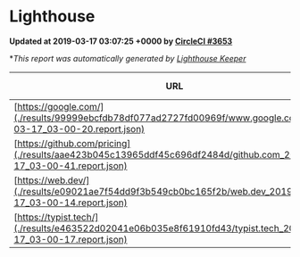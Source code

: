 
# Lighthouse

**Updated at 2019-03-17 03:07:25 +0000 by [CircleCI #3653](https://circleci.com/gh/ItinerisLtd/lighthouse-keeper-example/3653)**

**This report was automatically generated by [Lighthouse Keeper](https://github.com/itinerisltd/lighthouse-keeper)*

| URL | Performance | Accessibility | Best Practices | SEO | PWA | Updated At |
| --- | --- | --- | --- | --- | --- | --- |
| [https://google.com/](./results/99999ebcfdb78df077ad2727fd00969f/www.google.com_2019-03-17_03-00-20.report.json) | 0.94 | 0.71 | 0.93 | 0.82 | 0.58 | 2019-03-17T03:00:20.262Z |
| [https://github.com/pricing](./results/aae423b045c13965ddf45c696df2484d/github.com_2019-03-17_03-00-41.report.json) | 0.86 | 0.89 | 0.93 | 0.9 | 0.58 | 2019-03-17T03:00:41.055Z |
| [https://web.dev/](./results/e09021ae7f54dd9f3b549cb0bc165f2b/web.dev_2019-03-17_03-00-14.report.json) | 0.96 | 0.93 | 1 | 0.87 | 1 | 2019-03-17T03:00:14.553Z |
| [https://typist.tech/](./results/e463522d02041e06b035e8f61910fd43/typist.tech_2019-03-17_03-00-17.report.json) | 1 |  |  |  |  | 2019-03-17T03:00:17.023Z |
